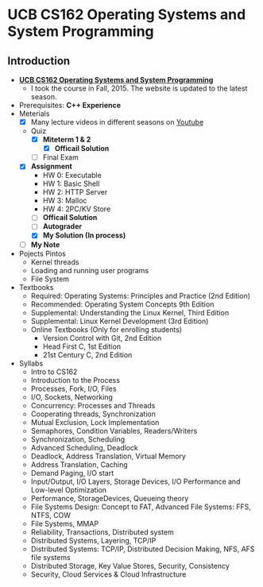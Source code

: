 # UCB CS162 Operating Systems and System Programming

## Introduction

- [**UCB CS162 Operating Systems and System Programming**](https://cs162.eecs.berkeley.edu/)
	- I took the course in Fall, 2015. The website is updated to the latest season.
- Prerequisites: **C++ Experience**
- Meterials 
	- [x] Many lecture videos in different seasons on [Youtube](https://www.youtube.com/results?search_query=CS162)
	- Quiz
		- [x] **Miteterm 1 & 2**
			- [x] **Officail Solution**
		- [ ] Final Exam
	- [x] **Assignment**
		- HW 0: Executable
		- HW 1: Basic Shell
		- HW 2: HTTP Server
		- HW 3: Malloc
		- HW 4: 2PC/KV Store
		- [ ] **Officail Solution**
		- [ ] **Autograder**
		- [x] **My Solution (In process)**
	- [ ] **My Note**
- Pojects Pintos
	- Kernel threads
	- Loading and running user programs
	- File System
- Textbooks
	- Required: Operating Systems: Principles and Practice (2nd Edition)
	- Recommended: Operating System Concepts 9th Edition
	- Supplemental: Understanding the Linux Kernel, Third Edition
	- Supplemental: Linux Kernel Development (3rd Edition)
	- Online Textbooks (Only for enrolling students)
		- Version Control with Git, 2nd Edition
		- Head First C, 1st Edition
		- 21st Century C, 2nd Edition
- Syllabs
  - Intro to CS162
  - Introduction to the Process
  - Processes, Fork, I/O, Files
  - I/O, Sockets, Networking
  - Concurrency: Processes and Threads
  - Cooperating threads, Synchronization
  - Mutual Exclusion, Lock Implementation
  - Semaphores, Condition Variables, Readers/Writers
  - Synchronization, Scheduling
  - Advanced Scheduling, Deadlock
  - Deadlock, Address Translation, Virtual Memory
  - Address Translation, Caching
  - Demand Paging, I/O start
  - Input/Output, I/O Layers, Storage Devices, I/O Performance and Low-level Optimization
  - Performance, StorageDevices, Queueing theory
  - File Systems Design: Concept to FAT, Advanced File Systems: FFS, NTFS, COW
  - File Systems, MMAP
  - Reliability, Transactions, Distributed system
  - Distributed Systems, Layering, TCP/IP
  - Distributed Systems: TCP/IP, Distributed Decision Making, NFS, AFS file systems
  - Distributed Storage, Key Value Stores, Security, Consistency
  - Security, Cloud Services & Cloud Infrastructure